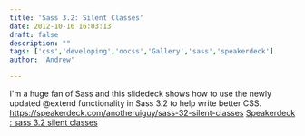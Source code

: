 ```yaml
---
title: 'Sass 3.2: Silent Classes'
date: 2012-10-16 16:03:13
draft: false
description: ""
tags: ['css','developing','oocss','Gallery','sass','speakerdeck']
author: 'Andrew'

---
```


I'm a huge fan of Sass and this slidedeck shows how to use the newly updated @extend functionality in Sass 3.2 to help write better CSS. https://speakerdeck.com/anotheruiguy/sass-32-silent-classes [Speakerdeck : sass 3.2 silent classes](https://speakerdeck.com/u/anotheruiguy/p/sass-32-silent-classes)
